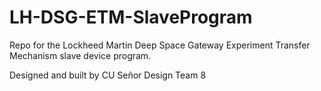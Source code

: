 # LH-DSG-ETM-SlaveProgram
Repo for the Lockheed Martin Deep Space Gateway Experiment Transfer Mechanism slave device program.

Designed and built by CU Señor Design Team 8
